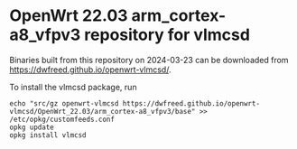OpenWrt 22.03 arm_cortex-a8_vfpv3 repository for vlmcsd
========

Binaries built from this repository on 2024-03-23 can be downloaded from <https://dwfreed.github.io/openwrt-vlmcsd/>.

To install the vlmcsd package, run

```
echo "src/gz openwrt-vlmcsd https://dwfreed.github.io/openwrt-vlmcsd/OpenWrt_22.03/arm_cortex-a8_vfpv3/base" >> /etc/opkg/customfeeds.conf
opkg update
opkg install vlmcsd
```
